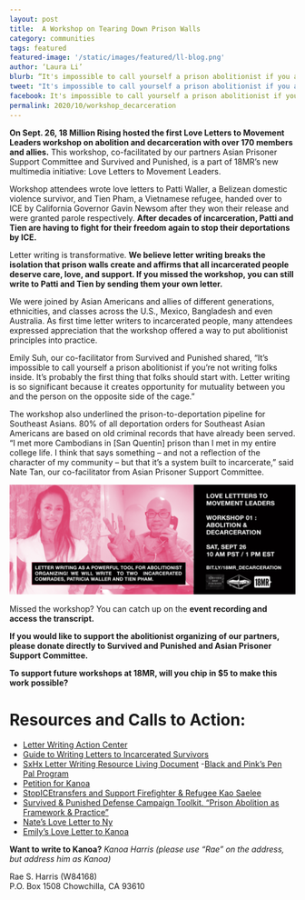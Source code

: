 ```yaml
---
layout: post
title:  A Workshop on Tearing Down Prison Walls
category: communities
tags: featured
featured-image: '/static/images/featured/ll-blog.png'
author: ‘Laura Li’
blurb: “It's impossible to call yourself a prison abolitionist if you are not writing folks inside.”
tweet: "It's impossible to call yourself a prison abolitionist if you are not writing folks inside."
facebook: It's impossible to call yourself a prison abolitionist if you are not writing folks inside.
permalink: 2020/10/workshop_decarceration
---
```



<b>On Sept. 26, 18 Million Rising hosted the first Love Letters to Movement Leaders workshop on abolition and decarceration with over 170 members and allies.</b> This workshop, co-facilitated by our partners Asian Prisoner Support Committee and Survived and Punished, is a part of 18MR’s new multimedia initiative: Love Letters to Movement Leaders.

Workshop attendees wrote love letters to Patti Waller, a Belizean domestic violence survivor, and Tien Pham, a Vietnamese refugee, handed over to ICE by California Governor Gavin Newsom after they won their release and were granted parole respectively. <b>After decades of incarceration, Patti and Tien are having to fight for their freedom again to stop their deportations by ICE. </b>

Letter writing is transformative. <b>We believe letter writing breaks the isolation that prison walls create and affirms that all incarcerated people deserve care, love, and support. If you missed the workshop, you can still write to Patti and Tien by sending them your own letter. </b>

We were joined by Asian Americans and allies of different generations, ethnicities, and classes across the U.S., Mexico, Bangladesh and even Australia. As first time letter writers to incarcerated people, many attendees expressed appreciation that the workshop offered a way to put abolitionist principles into practice. 

Emily Suh, our co-facilitator from Survived and Punished shared, “It’s impossible to call yourself a prison abolitionist if you’re not writing folks inside. It’s probably the first thing that folks should start with. Letter writing is so significant because it creates opportunity for mutuality between you and the person on the opposite side of the cage.”

The workshop also underlined the prison-to-deportation pipeline for Southeast Asians. 80% of all deportation orders for Southeast Asian Americans are based on old criminal records that have already been served. “I met more Cambodians in [San Quentin] prison than I met in my entire college life. I think that says something – and not a reflection of the character of my community – but that it’s a system built to incarcerate,” said Nate Tan, our co-facilitator from Asian Prisoner Support Committee. 


<img src= '/static/images/featured/ll-blog.png'>

Missed the workshop? You can catch up on the <b>event recording and access the transcript.</b>

<b>If you would like to support the abolitionist organizing of our partners, please donate directly to Survived and Punished and Asian Prisoner Support Committee.</b> 

<b>To support future workshops at 18MR, will you chip in $5 to make this work possible?</b>


<h1>Resources and Calls to Action: </h1>

- [Letter Writing Action Center](https://survivedandpunished.org/letter-writing-action/)
- [Guide to Writing Letters to Incarcerated Survivors](https://survivedandpunished.org/guide-to-writing-letters/)
- [SxHx Letter Writing Resource Living Document](https://docs.google.com/document/d/1OlRrrm2fkk7sjKyRiTwxrdBKQY58eIooc62_OtWsKRs/edit)
-[Black and Pink’s Pen Pal Program](https://www.blackandpink.org/penpal-newsletter/)
- [Petition for Kanoa](https://www.change.org/p/edmund-g-brown-jr-grant-commutation-for-incarcerated-survivor-rae-harris)
- [StopICEtransfers and Support Firefighter & Refugee Kao Saelee](https://www.change.org/p/gavin-newsom-demand-gov-newsom-to-stopicetransfers-and-support-firefighter-refugee-kao-saelee?utm_source=share_petition&utm_medium=custom_url&recruited_by_id=84b60ce0-3eef-11e9-9350-b1ab29abfdb6)
- [Survived & Punished Defense Campaign Toolkit, “Prison Abolition as Framework & Practice”](https://survivedandpunished.org/wp-content/uploads/2018/06/survived-and-punished-toolkit.pdf)
- [Nate’s Love Letter to Ny](https://www.movementloveletters.org/loveletters/nynourn)
- [Emily’s Love Letter to Kanoa](https://www.movementloveletters.org/community/emily-kanoa)

<b>Want to write to Kanoa?</b> <i>Kanoa Harris (please use “Rae” on the address, but address him as Kanoa)</i>

Rae S. Harris (W84168)<br>
P.O. Box 1508 Chowchilla, CA 93610<br>


